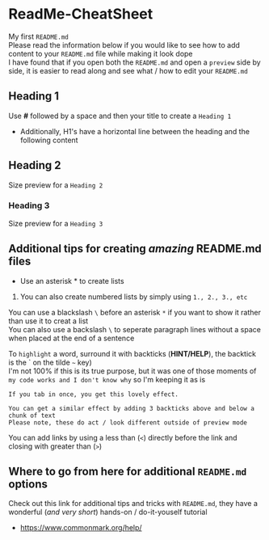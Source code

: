 # ReadMe-CheatSheet

My first `README.md`\
Please read the information below if you would like to see how to add content to your `README.md` file while making it look dope\
I have found that if you open both the `README.md` and open a `preview` side by side, it is easier to read along and see what / how to edit your `README.md`

## Heading 1
Use **#** followed by a space and then your title to create a `Heading 1`

* Additionally, H1's have a horizontal line between the heading and the following content

## Heading 2

Size preview for a `Heading 2`

### Heading 3

Size preview for a `Heading 3`

## Additional tips for creating *amazing* README.md files

* Use an asterisk \* to create lists

1. You can also create numbered lists by simply using `1., 2., 3., etc`

You can use a blackslash `\` before an asterisk `*` if you want to show it rather than use it to creat a list\
You can also use a backslash `\` to seperate paragraph lines without a space when placed at the end of a sentence

To `highlight` a word, surround it with backticks (**HINT/HELP**), the backtick is the \` on the tilde `~` key)\
I'm not 100% if this is its true purpose, but it was one of those moments of `my code works and I don't know why` so I'm keeping it as is

    If you tab in once, you get this lovely effect.

```
You can get a similar effect by adding 3 backticks above and below a chunk of text
Please note, these do act / look different outside of preview mode
```

You can add links by using a less than (`<`) directly before the link and closing with greater than (`>`)

## Where to go from here for additional `README.md` options
Check out this link for additional tips and tricks with `README.md`, they have a wonderful (*and very short*) hands-on / do-it-youself tutorial
* <https://www.commonmark.org/help/>